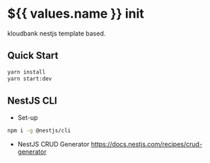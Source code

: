 # ${{ values.name }} init

kloudbank nestjs template based.

## Quick Start

```sh
yarn install
yarn start:dev
```

## NestJS CLI

- Set-up

```sh
npm i -g @nestjs/cli
```

- NestJS CRUD Generator
<https://docs.nestjs.com/recipes/crud-generator>
